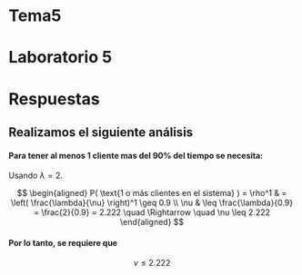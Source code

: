 # Tema5
# Laboratorio 5
# Respuestas

## Realizamos el siguiente análisis


#### Para tener al menos 1 cliente mas del 90\% del tiempo se necesita:

Usando $\lambda = 2$. 

$$
\begin{aligned}
P( \text{1 o más clientes en el sistema} ) = \rho^1 & = \left( \frac{\lambda}{\nu} \right)^1 \geq 0.9 \\
\nu & \leq \frac{\lambda}{0.9} = \frac{2}{0.9} = 2.222 \quad \Rightarrow \quad \nu \leq 2.222
\end{aligned}
$$

#### Por lo tanto, se requiere que 
$$
\nu \leq 2.222
$$
